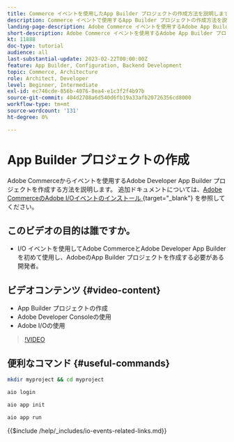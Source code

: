 ```yaml
---
title: Commerce イベントを使用したApp Builder プロジェクトの作成方法を説明します
description: Commerce イベントで使用するApp Builder プロジェクトの作成方法を説明します
landing-page-description: Adobe Commerce イベントを使用するAdobe App Builder プロジェクトの作成方法を説明します
short-description: Adobe Commerce イベントを使用するAdobe App Builder プロジェクトの作成方法を説明します
kt: 11888
doc-type: tutorial
audience: all
last-substantial-update: 2023-02-22T00:00:00Z
feature: App Builder, Configuration, Backend Development
topic: Commerce, Architecture
role: Architect, Developer
level: Beginner, Intermediate
exl-id: ec746cde-856b-4076-8ea4-e1c3f2f4b97b
source-git-commit: 404d2708a6d540d6fb19a33afb20726356cd8000
workflow-type: tm+mt
source-wordcount: '131'
ht-degree: 0%

---
```


# App Builder プロジェクトの作成

Adobe Commerceからイベントを使用するAdobe Developer App Builder プロジェクトを作成する方法を説明します。 追加ドキュメントについては、[Adobe CommerceのAdobe I/Oイベントのインストール &#x200B;](https://developer.adobe.com/commerce/events/get-started/installation/){target="_blank"} を参照してください。

## このビデオの目的は誰ですか。

* I/O イベントを使用してAdobe CommerceとAdobe Developer App Builderを初めて使用し、AdobeのApp Builder プロジェクトを作成する必要がある開発者。

## ビデオコンテンツ {#video-content}

* App Builder プロジェクトの作成
* Adobe Developer Consoleの使用
* Adobe I/Oの使用

>[!VIDEO](https://video.tv.adobe.com/v/3419807?quality=12&learn=on&captions=jpn)

## 便利なコマンド {#useful-commands}

```bash
mkdir myproject && cd myproject

aio login

aio app init

aio app run
```

{{$include /help/_includes/io-events-related-links.md}}
